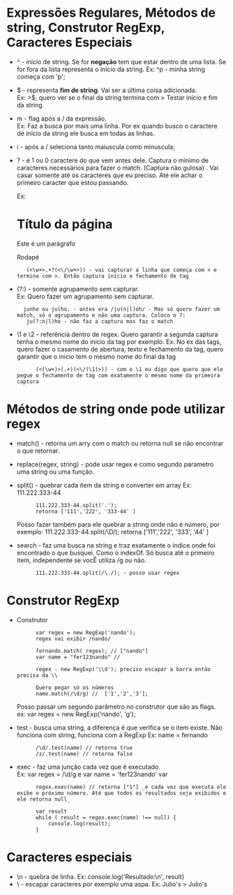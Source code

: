 # Expressões Regulares, Métodos de string, Construtor RegExp, Caracteres Especiais

* ^ - início de string. Se for **negação** tem que estar dentro de uma lista.   Se for fora da lista representa o início da string. 
    Ex: ^p - minha string começa com 'p';
* $ - representa **fim de string**. Vai ser a última coisa adicionada.   
    Ex: >$, quero ver se o final da string termina com >
    Testar início e fim da string 
* m - flag após a / da expressão.  
    Ex: Faz a busca por mais uma linha. Por ex quando busco o caractere de início da string ele busca em todas as linhas.
* i - após a / seleciona tanto maiuscula como minuscula;
* ? - é 1 ou 0 caractere do que vem antes dele. Captura o mínimo de caracteres necessários para fazer o match. (Captura não gulosa) . Vai casar somente até os caracteres que eu preciso. Até ele achar o primeiro caracter que estou passando.

    Ex: <h1>Título da página</h1><p>Este é um parágrafo</p><footer>Rodapé</footer>

         (<\w+>.+?(<\/\w+>)) - vai capturar a linha que começa com < e termina com >. Então captura início e fechamento de tag

* (?:) - somente agrupamento sem capturar.  
        Ex: Quero fazer um agrupamento sem capturar.   
            
        junho ou julho. - antes era /ju(n|l)oh/ - Mas só quero fazer um match, só o agrupamento e não uma captura. Coloco o ?:
         ju(?:n|l)ho - não faz a captura mas faz o match


* \1 e \2 - referência dentro de regex. Quero garantir a segunda captura tenha o mesmo nome do início da tag por exemplo.
    Ex: No ex das tags, quero fazer o casamento de abertura, texto e fechamento da tag, quero garantir que o inicio tem o mesmo nome do final da tag

            (<(\w+)>(.+)(<\/(\1)>)) - com o \1 eu digo que quero que ele pegue o fechamento de tag com exatamente o mesmo nome da primeira captura


# Métodos de string onde pode utilizar regex

* match() - retorna um arry com o match ou retorna null se não encontrar o que retornar.
* replace(regex, string) - pode usar regex e como segundo parametro uma string ou uma função.
* split() - quebrar cada item da string e converter em array
    Ex: 111.222.333-44 
            
            111.222.333-44.split('.'); 
            retorna ['111','222', '333-44' ]
    
    Posso fazer também para ele quebrar a string onde não é número, por exemplo:
            111.222.333-44.split(/\D/); 
            retorna ['111','222', '333', '44' ]

* search - faz uma busca na string e traz exatamente o indice onde foi encontrado o que busquei. Como o indexOf. Só busca até o primeiro item, independente se vocÊ utiliza /g ou não.

            111.222.333-44.split(/\./); - posso usar regex


# Construtor RegExp


* Construtor

            var regex = new RegExp('nando');
            regex vai exibir /nando/

            fernando.match( regex); // ["nando"]
            var name = "fer123nando" //

            regex - new RegExp('\\d'); preciso escapar a barra então precisa da \\

            Quero pegar só os números
            name.match(/\d/g) //  ['1','2','3'];

    Posso passar um segundo parâmetro no construtor que são as flags.   
    ex: var regex = new RegExp('nando', 'g');

* test - busca uma string, a diferença é que verifica se o item existe. Não funciona com string, funciona com a RegExp
        Ex: name = fernando


            /\d/.test(name) // retorna true
            /z/.test(name) // retorna false

* exec - faz uma junção cada vez que é executado.  
    Ex: var regex = /\d/g e var name = 'fer123nando' var

            regex.exec(name) // retorna ["1"] _e cada vez que executa ele exibe o próximo número. Até que todos os resultados seja exibidos e ele retorna null_

            var result 
            while ( result = regex.exec(name) !== null) {
                console.log(result);
            }

# Caracteres especiais

* \n - quebra de linha. Ex: console.log('Resultado:\n', result)
* \ - escapar caracteres por exemplo uma aspa. Ex: Julio's > Julio\'s